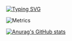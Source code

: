 [![Typing SVG](https://readme-typing-svg.demolab.com?font=Fira+Code&pause=1000&color=3E2E37&width=435&lines=Welcome+to+my+github+profile!;3%2B+years+experience;Focusing+on+NodeJS+%26+ReactJS)](https://git.io/typing-svg)


![Metrics](https://metrics.lecoq.io/whytrchy?template=classic&languages=1&topics=1&activity=1&stars=1&pagespeed=1&base=header%2C%20activity%2C%20community%2C%20repositories%2C%20metadata&base.indepth=false&base.hireable=false&base.skip=false&languages=false&languages.limit=8&languages.threshold=0%25&languages.other=false&languages.colors=github&languages.sections=most-used&languages.indepth=false&languages.analysis.timeout=15&languages.analysis.timeout.repositories=7.5&languages.categories=markup%2C%20programming&languages.recent.categories=markup%2C%20programming&languages.recent.load=300&languages.recent.days=14&topics=false&topics.mode=starred&topics.sort=stars&topics.limit=15&stars=false&stars.limit=2&activity=false&activity.limit=5&activity.load=300&activity.days=14&activity.visibility=all&activity.timestamps=false&activity.filter=all&pagespeed=false&pagespeed.url=.user.website&pagespeed.detailed=false&pagespeed.screenshot=false&pagespeed.pwa=false&config.timezone=Asia%2FJakarta&config.display=columns)

[![Anurag's GitHub stats](https://github-readme-stats.vercel.app/api?username=whytrchy)](https://github.com/anuraghazra/github-readme-stats)
